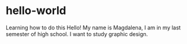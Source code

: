 # hello-world
Learning how to do this
Hello! My name is Magdalena, I am in my last semester of high school. 
I want to study graphic design.
